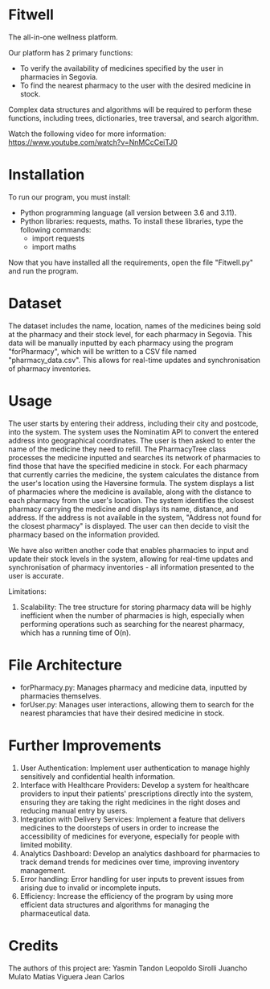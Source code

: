 # Fitwell
The all-in-one wellness platform.

Our platform has 2 primary functions:
* To verify the availability of medicines specified by the user in pharmacies in Segovia.
* To find the nearest pharmacy to the user with the desired medicine in stock.

Complex data structures and algorithms will be required to perform these functions, including trees, dictionaries, tree traversal, and search algorithm.

Watch the following video for more information: https://www.youtube.com/watch?v=NnMCcCeiTJ0

# Installation
To run our program, you must install:
* Python programming language (all version between 3.6 and 3.11).
* Python libraries: requests, maths. To install these libraries, type the following commands:
  * import requests
  * import maths
 
Now that you have installed all the requirements, open the file "Fitwell.py" and run the program.

# Dataset
The dataset includes the name, location, names of the medicines being sold at the pharmacy and their stock level, for each pharmacy in Segovia. This data will be manually inputted by each pharmacy using the program "forPharmacy", which will be written to a CSV file named "pharmacy_data.csv". This allows for real-time updates and synchronisation of pharmacy inventories.

# Usage
The user starts by entering their address, including their city and postcode, into the system. The system uses the Nominatim API to convert the entered address into geographical coordinates. The user is then asked to enter the name of the medicine they need to refill. The PharmacyTree class processes the medicine inputted and searches its network of pharmacies to find those that have the specified medicine in stock. For each pharmacy that currently carries the medicine, the system calculates the distance from the user's location using the Haversine formula. The system displays a list of pharmacies where the medicine is available, along with the distance to each pharmacy from the user's location. The system identifies the closest pharmacy carrying the medicine and displays its name, distance, and address. If the address is not available in the system, "Address not found for the closest pharmacy" is displayed. The user can then decide to visit the pharmacy based on the information provided.

We have also written another code that enables pharmacies to input and update their stock levels in the system, allowing for real-time updates and synchronisation of pharmacy inventories - all information presented to the user is accurate.

Limitations:
1. Scalability: The tree structure for storing pharmacy data will be highly inefficient when the number of pharmacies is high, especially when performing operations such as searching for the nearest pharmacy, which has a running time of O(n).

# File Architecture
* forPharmacy.py: Manages pharmacy and medicine data, inputted by pharmacies themselves.
* forUser.py: Manages user interactions, allowing them to search for the nearest pharamcies that have their desired medicine in stock.

# Further Improvements
1. User Authentication: Implement user authentication to manage highly sensitively and confidential health information.
2. Interface with Healthcare Providers: Develop a system for healthcare providers to input their patients' prescriptions directly into the system, ensuring they are taking the right medicines in the right doses and reducing manual entry by users.
3. Integration with Delivery Services: Implement a feature that delivers medicines to the doorsteps of users in order to increase the accessibility of medicines for everyone, especially for people with limited mobility.
4. Analytics Dashboard: Develop an analytics dashboard for pharmacies to track demand trends for medicines over time, improving inventory management.
5. Error handling: Error handling for user inputs to prevent issues from arising due to invalid or incomplete inputs.
6. Efficiency: Increase the efficiency of the program by using more efficient data structures and algorithms for managing the pharmaceutical data.

# Credits
The authors of this project are:
Yasmin Tandon
Leopoldo Sirolli
Juancho Mulato
Matías Viguera
Jean Carlos
